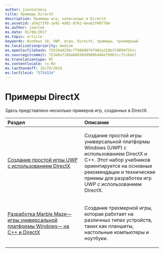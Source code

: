 ```yaml
---
author: joannaleecy
title: Примеры DirectX
description: Примеры игр, написанных в DirectX.
ms.assetid: a54273f8-1e91-4d02-8762-6eab2f00f7b0
ms.author: joanlee
ms.date: 02/08/2017
ms.topic: article
keywords: Windows 10, UWP, игра, DirectX, примеры, трехмерный
ms.localizationpriority: medium
ms.openlocfilehash: f5929a0256c7f9808079f902a258b3fd094f241c
ms.sourcegitcommit: 753e0a7160a88830d9908b446ef0907cc71c64e7
ms.translationtype: MT
ms.contentlocale: ru-RU
ms.lasthandoff: 10/29/2018
ms.locfileid: "5754324"
---
```

# <a name="directx-samples"></a>Примеры DirectX

Здесь представлено несколько примеров игр, созданных в DirectX.

<table>
<colgroup>
<col width="50%" />
<col width="50%" />
</colgroup>
<thead>
<tr class="header">
<th align="left">Раздел</th>
<th align="left">Описание</th>
</tr>
</thead>
<tbody>
<tr class="odd">
<td align="left"><p><a href="tutorial--create-your-first-uwp-directx-game.md">Создание простой игры UWP с использованием DirectX</a></p></td>
<td align="left"><p>Создание простой игры универсальной платформы Windows (UWP) с использованием DirectX и C++. Этот набор учебников ориентируется на основные рекомендации и технические приемы для разработки игр UWP с использованием DirectX.</p></td>
</tr>
<tr class="even">
<td align="left"><p><a href="developing-marble-maze-a-windows-store-game-in-cpp-and-directx.md">Разработка Marble Maze— игры универсальной платформы Windows— на C++ и DirectX</a></p></td>
<td align="left"><p>Создание трехмерной игры, которая работает на различных типах устройств, таких как планшеты, настольные компьютеры и ноутбуки.</p></td>
</tr>
</tbody>
</table>